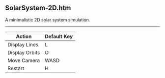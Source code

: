 SolarSystem-2D.htm
------------------

A minimalistic 2D solar system simulation.

---

Action         | Default Key
---------------|------------
Display Lines  | L
Display Orbits | O
Move Camera    | WASD
Restart        | H
